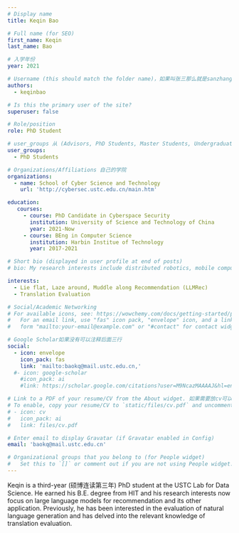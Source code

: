 ```yaml
---
# Display name
title: Keqin Bao

# Full name (for SEO)
first_name: Keqin
last_name: Bao

# 入学年份
year: 2021

# Username (this should match the folder name)，如果叫张三那么就是sanzhang
authors:
  - keqinbao

# Is this the primary user of the site? 
superuser: false

# Role/position 
role: PhD Student

# user_groups 从 (Advisors, PhD Students, Master Students, Undergraduate) 从这四个里面选
user_groups:
  - PhD Students

# Organizations/Affiliations 自己的学院
organizations:
  - name: School of Cyber Science and Technology
    url: 'http://cybersec.ustc.edu.cn/main.htm'

education:
   courses:
     - course: PhD Candidate in Cyberspace Security
       institution: University of Science and Technology of China
       year: 2021-Now
     - course: BEng in Computer Science
       institution: Harbin Institue of Technology 
       year: 2017-2021

# Short bio (displayed in user profile at end of posts)
# bio: My research interests include distributed robotics, mobile computing and programmable matter.

interests:
  - Lie flat, Laze around, Muddle along Recommendation (LLMRec)
  - Translation Evaluation

# Social/Academic Networking
# For available icons, see: https://wowchemy.com/docs/getting-started/page-builder/#icons
#   For an email link, use "fas" icon pack, "envelope" icon, and a link in the
#   form "mailto:your-email@example.com" or "#contact" for contact widget.

# Google Scholar如果没有可以注释后面三行
social:
  - icon: envelope
    icon_pack: fas
    link: 'mailto:baokq@mail.ustc.edu.cn,'
  #- icon: google-scholar
    #icon_pack: ai
    #link: https://scholar.google.com/citations?user=M9NcazMAAAAJ&hl=en

# Link to a PDF of your resume/CV from the About widget. 如果需要放cv可以发给我
# To enable, copy your resume/CV to `static/files/cv.pdf` and uncomment the lines below.
# - icon: cv
#   icon_pack: ai
#   link: files/cv.pdf

# Enter email to display Gravatar (if Gravatar enabled in Config)
email: 'baokq@mail.ustc.edu.cn'

# Organizational groups that you belong to (for People widget)
#   Set this to `[]` or comment out if you are not using People widget.
---
```


Keqin is a third-year (硕博连读第三年) PhD student at the USTC Lab for Data Science. He earned his B.E. degree from HIT and his research interests now focus on large language models for recommendation and its other application. Previously, he has been interested in the evaluation of natural language generation and has delved into the relevant knowledge of translation evaluation.
